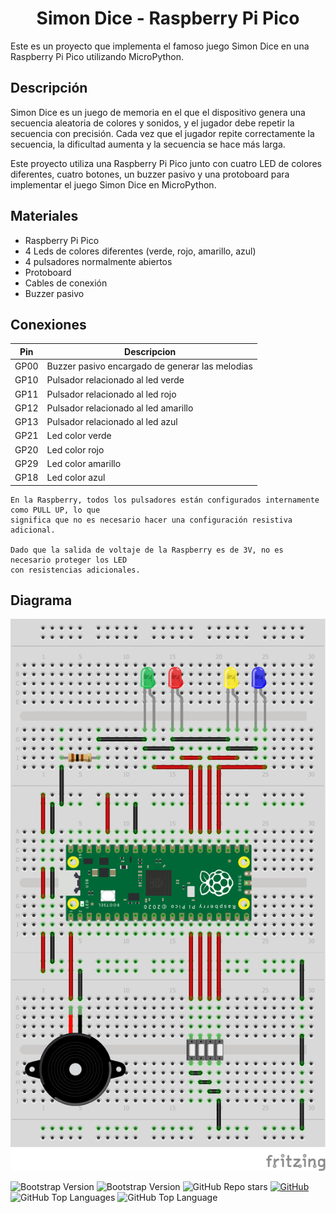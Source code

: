 <h1 align="center">Simon Dice - Raspberry Pi Pico</h1>

Este es un proyecto que implementa el famoso juego Simon Dice en una Raspberry Pi Pico utilizando MicroPython.

## Descripción

Simon Dice es un juego de memoria en el que el dispositivo genera una secuencia aleatoria de colores y sonidos, y el jugador debe repetir la secuencia con precisión. Cada vez que el jugador repite correctamente la secuencia, la dificultad aumenta y la secuencia se hace más larga.

Este proyecto utiliza una Raspberry Pi Pico junto con cuatro LED de colores diferentes, cuatro botones, un buzzer pasivo y una protoboard para implementar el juego Simon Dice en MicroPython.

## Materiales

- Raspberry Pi Pico
- 4 Leds de colores diferentes (verde, rojo, amarillo, azul)
- 4 pulsadores normalmente abiertos
- Protoboard
- Cables de conexión
- Buzzer pasivo

## Conexiones

| Pin | Descripcion |
| --- | ----------- |
| GP00 | Buzzer pasivo encargado de generar las melodias|
| GP10 | Pulsador relacionado al led verde |
| GP11 | Pulsador relacionado al led rojo |
| GP12 | Pulsador relacionado al led amarillo |
| GP13 | Pulsador relacionado al led azul |
| GP21 | Led color verde |
| GP20 | Led color rojo |
| GP29 | Led color amarillo |
| GP18 | Led color azul |

```
En la Raspberry, todos los pulsadores están configurados internamente como PULL UP, lo que 
significa que no es necesario hacer una configuración resistiva adicional.

Dado que la salida de voltaje de la Raspberry es de 3V, no es necesario proteger los LED 
con resistencias adicionales.
```
## Diagrama

![Diagrama](./simon-say-rpi-pico.png)

![Bootstrap Version](https://img.shields.io/badge/-mycropython-05a700?style=for-the-badge&labelColor=101010&logo=Python&logoColor=white)
![Bootstrap Version](https://img.shields.io/badge/-Raspberry-d70037?style=for-the-badge&labelColor=101010&logo=Raspberry-Pi&logoColor=white)
![GitHub Repo stars](https://img.shields.io/github/stars/ycanas/symon-says?color=004ef6&style=for-the-badge&labelColor=101010)
[![GitHub](https://img.shields.io/badge/GitHub-ycanas-14a1f0?style=for-the-badge&logo=github&logoColor=white&labelColor=101010&color=ccd300)](https://github.com/ycanas)
![GitHub Top Languages](https://img.shields.io/github/languages/count/ycanas/symon-says?style=for-the-badge&labelColor=101010&color=e50000)
![GitHub Top Language](https://img.shields.io/github/languages/top/ycanas/symon-says?color=b4008e&style=for-the-badge&labelColor=101010)
